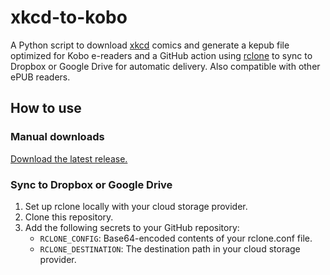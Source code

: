 # xkcd-to-kobo

A Python script to download [xkcd](https://xkcd.com/) comics and generate a kepub file optimized for Kobo e-readers and a GitHub action using [rclone](https://rclone.org/) to sync to Dropbox or Google Drive for automatic delivery. Also compatible with other ePUB readers.

## How to use

### Manual downloads

[Download the latest release.](https://github.com/alexandrvicente/xkcd-to-kobo/releases/download/latest/xkcd.kepub.epub)

### Sync to Dropbox or Google Drive

1. Set up rclone locally with your cloud storage provider.
2. Clone this repository.
3. Add the following secrets to your GitHub repository:
   - `RCLONE_CONFIG`: Base64-encoded contents of your rclone.conf file.
   - `RCLONE_DESTINATION`: The destination path in your cloud storage provider.
